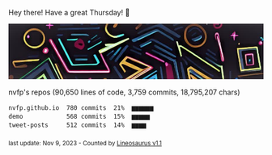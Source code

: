 Hey there! Have a great Thursday! 🌈

![banner](https://github.com/nvfp/nvfp/raw/main/assets/banner.jpg)

nvfp's repos (90,650 lines of code, 3,759 commits, 18,795,207 chars)

```txt
nvfp.github.io  780 commits  21%  ▆▆▆▆▆▆
demo            568 commits  15%  ▆▆▆▆▆
tweet-posts     512 commits  14%  ▆▆▆▆
```

<sub>last update: Nov 9, 2023 - Counted by [Lineosaurus v1.1](https://github.com/Lineosaurus/Lineosaurus)</sub>